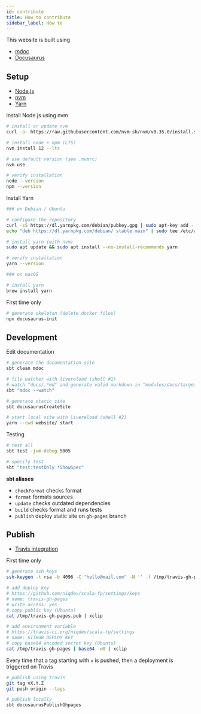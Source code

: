```yaml
---
id: contribute
title: How to contribute
sidebar_label: How to
---
```


This website is built using

* [mdoc](https://scalameta.org/mdoc)
* [Docusaurus](https://docusaurus.io)

## Setup

* [Node.js](https://nodejs.org)
* [nvm](https://github.com/nvm-sh/nvm)
* [Yarn](https://yarnpkg.com)

Install Node.js using nvm

```bash
# install or update nvm
curl -o- https://raw.githubusercontent.com/nvm-sh/nvm/v0.35.0/install.sh | bash

# install node + npm (LTS)
nvm install 12 --lts

# use default version (see .nvmrc)
nvm use

# verify installation
node --version
npm --version
```

Install Yarn

```bash
### on Debian / Ubuntu

# configure the repository
curl -sS https://dl.yarnpkg.com/debian/pubkey.gpg | sudo apt-key add -
echo "deb https://dl.yarnpkg.com/debian/ stable main" | sudo tee /etc/apt/sources.list.d/yarn.list

# install yarn (with nvm)
sudo apt update && sudo apt install --no-install-recommends yarn

# verify installation
yarn --version

### on macOS

# install yarn
brew install yarn
```

First time only

```bash
# generate skeleton (delete docker files)
npx docusaurus-init
```

## Development

Edit documentation

```bash
# generate the documentation site
sbt clean mdoc

# file watcher with livereload (shell #1)
# watch "docs/.*md" and generate valid markdown in "modules/docs/target/mdoc"
sbt "mdoc --watch"

# generate static site
sbt docusaurusCreateSite

# start local site with livereload (shell #2)
yarn --cwd website/ start
```

Testing

```bash
# test all
sbt test -jvm-debug 5005

# specify test
sbt "test:testOnly *ShowSpec"
```

**sbt aliases**

* `checkFormat` checks format
* `format` formats sources
* `update` checks outdated dependencies
* `build` checks format and runs tests
* `publish` deploy static site on `gh-pages` branch

## Publish

* [Travis integration](https://scalameta.org/mdoc/docs/docusaurus.html#publish-to-github-pages-from-ci)

First time only

```bash
# generate ssh keys
ssh-keygen -t rsa -b 4096 -C "hello@mail.com" -N '' -f /tmp/travis-gh-pages

# add deploy key
# https://github.com/niqdev/scala-fp/settings/keys
# name: travis-gh-pages
# write access: yes
# copy public key (Ubuntu)
cat /tmp/travis-gh-pages.pub | xclip

# add environment variable
# https://travis-ci.org/niqdev/scala-fp/settings
# name: GITHUB_DEPLOY_KEY
# copy base64 encoded secret key (Ubuntu)
cat /tmp/travis-gh-pages | base64 -w0 | xclip
```

Every time that a tag starting with `v` is pushed, then a deployment is triggered on Travis

```bash
# publish using travis
git tag vX.Y.Z
git push origin --tags

# publish locally
sbt docusaurusPublishGhpages
```
